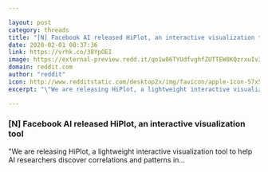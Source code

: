 ```yaml
---

layout: post
category: threads
title: "[N] Facebook AI released HiPlot, an interactive visualization tool"
date: 2020-02-01 00:37:36
link: https://vrhk.co/38YpOEI
image: https://external-preview.redd.it/qo1w86TYUdfvghfZUTTEW8KQzrxuIv3Gvb_UhgQrpy8.jpg?width=1200&height=628.272251309&auto=webp&s=5689d6eb540d5170933a0d88e7abe96312200609
domain: reddit.com
author: "reddit"
icon: http://www.redditstatic.com/desktop2x/img/favicon/apple-icon-57x57.png
excerpt: "\"We are releasing HiPlot, a lightweight interactive visualization tool to help AI researchers discover correlations and patterns in..."

---
```


### [N] Facebook AI released HiPlot, an interactive visualization tool

"We are releasing HiPlot, a lightweight interactive visualization tool to help AI researchers discover correlations and patterns in...